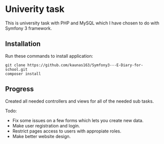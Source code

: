 Univerity task
==============

This is university task with PHP and MySQL which I have chosen to do with Symfony 3 framework.

Installation
------------

Run these commands to install application:

```
git clone https://github.com/kaunas163/Symfony3---E-Diary-for-school.git
composer install
```

Progress
--------

Created all needed controllers and views for all of the needed sub tasks.

Todo:
 * Fix some issues on a few forms which lets you create new data.
 * Make user registration and login.
 * Restrict pages access to users with appropiate roles.
 * Make better website design.
